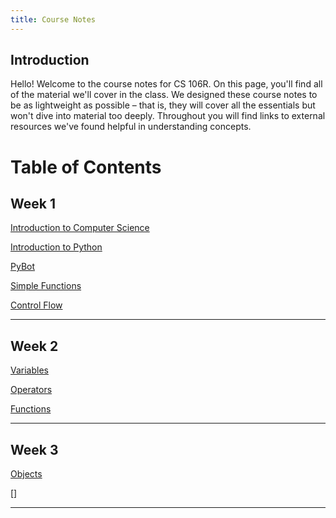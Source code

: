 ```yaml
---
title: Course Notes 
---
```


## Introduction
Hello! Welcome to the course notes for CS 106R. On this page, you'll find all of the material we'll cover in the class. We designed these course notes to be as lightweight as possible – that is, they will cover all the essentials but won't dive into material too deeply. Throughout you will find links to external resources we've found helpful in understanding concepts. 

# Table of Contents 

## Week 1
[Introduction to Computer Science](https://geoffreyangus.github.io/CS106R/notes/intro_cs/intro_cs)

[Introduction to Python](https://geoffreyangus.github.io/CS106R/notes/intro_python/intro_python)

[PyBot](https://geoffreyangus.github.io/CS106R/notes/pybot/pybot)

[Simple Functions](https://geoffreyangus.github.io/CS106R/notes/simple_functions/simple_functions)

[Control Flow](https://geoffreyangus.github.io/CS106R/notes/control_flow/control_flow)

---

## Week 2

[Variables](https://geoffreyangus.github.io/CS106R/notes/variables/variables)

[Operators](https://geoffreyangus.github.io/CS106R/notes/operators/operators)

[Functions](https://geoffreyangus.github.io/CS106R/notes/functions/functions)

---

## Week 3

[Objects]()

[]



---